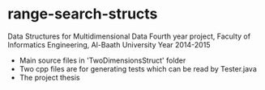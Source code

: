 # range-search-structs

Data Structures for Multidimensional Data 
Fourth year project, Faculty of Informatics Engineering, Al-Baath University
Year 2014-2015

- Main source files in 'TwoDimensionsStruct' folder
- Two cpp files are for generating tests which can be read by Tester.java
- The project thesis

